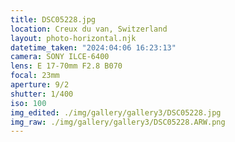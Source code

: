 ```yaml
---
title: DSC05228.jpg
location: Creux du van, Switzerland
layout: photo-horizontal.njk
datetime_taken: "2024:04:06 16:23:13"
camera: SONY ILCE-6400
lens: E 17-70mm F2.8 B070
focal: 23mm
aperture: 9/2
shutter: 1/400
iso: 100
img_edited: ./img/gallery/gallery3/DSC05228.jpg
img_raw: ./img/gallery/gallery3/DSC05228.ARW.png
---
```

